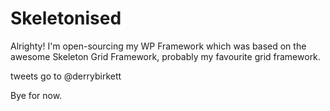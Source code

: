 # Skeletonised

Alrighty! I'm open-sourcing my WP Framework which was based on the awesome Skeleton Grid Framework, probably my favourite grid framework.

tweets go to @derrybirkett

Bye for now.
